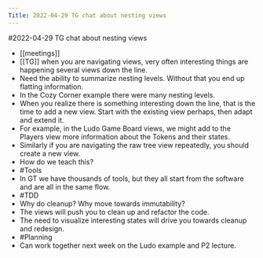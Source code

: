 ---Title: 2022-04-29 TG chat about nesting views---#2022-04-29 TG chat about nesting views- [[meetings]]- [[TG]] when you are navigating views, very often interesting things are happening several views down the line.- Need the ability to summarize nesting levels. Without that you end up flatting information.- In the Cozy Corner example there were many nesting levels.- When you realize there is something interesting down the line, that is the time to add a new view. Start with the existing view perhaps, then adapt and extend it.- For example, in the Ludo Game Board views, we might add to the Players view more information about the Tokens and their states.- Similarly if you are navigating the raw tree view repeatedly, you should create a new view.- How do we teach this?- #Tools- In GT we have thousands of tools, but they all start from the software and are all in the same flow.- #TDD- Why do cleanup? Why move towards immutability?- The views will push you to clean up and refactor the code.- The need to visualize interesting states will drive you towards cleanup and redesign.- #Planning- Can work together next week on the Ludo example and P2 lecture.